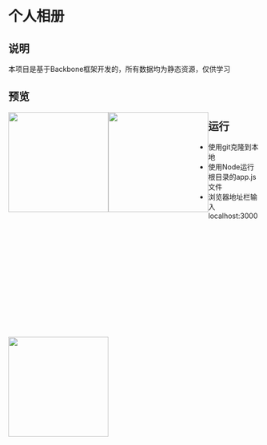 # 个人相册

## 说明

本项目是基于Backbone框架开发的，所有数据均为静态资源，仅供学习

## 预览
<div style="height:450px;float:left;"><img src="http://wx2.sinaimg.cn/mw690/eba85140ly1fg6rc3jztpj20az0fzjzc.jpg" style="width:200px; " /></div>
<div style="height:450px;float:left;"><img src="http://wx1.sinaimg.cn/mw690/eba85140ly1fg6rc62934j20aw0fttk7.jpg"  style="width:200px;" /></div>
<div style="height:450px;float:left;"><img src="http://wx2.sinaimg.cn/mw690/eba85140ly1fg6rc88uk5j20ar0h8n74.jpg"  style="width:200px;" /></div>


## 运行 ##


- 使用git克隆到本地  
- 使用Node运行根目录的app.js文件
- 浏览器地址栏输入localhost:3000
